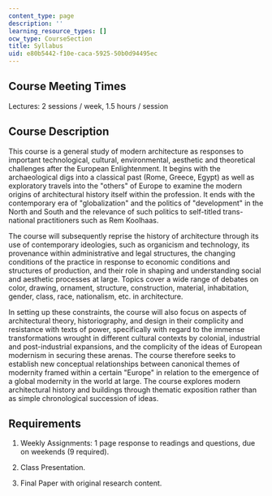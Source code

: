 ```yaml
---
content_type: page
description: ''
learning_resource_types: []
ocw_type: CourseSection
title: Syllabus
uid: e80b5442-f10e-caca-5925-50b0d94495ec
---
```


Course Meeting Times
--------------------

Lectures: 2 sessions / week, 1.5 hours / session

Course Description
------------------

This course is a general study of modern architecture as responses to important technological, cultural, environmental, aesthetic and theoretical challenges after the European Enlightenment. It begins with the archaeological digs into a classical past (Rome, Greece, Egypt) as well as exploratory travels into the "others" of Europe to examine the modern origins of architectural history itself within the profession. It ends with the contemporary era of "globalization" and the politics of "development" in the North and South and the relevance of such politics to self-titled trans-national practitioners such as Rem Koolhaas.

The course will subsequently reprise the history of architecture through its use of contemporary ideologies, such as organicism and technology, its provenance within administrative and legal structures, the changing conditions of the practice in response to economic conditions and structures of production, and their role in shaping and understanding social and aesthetic processes at large. Topics cover a wide range of debates on color, drawing, ornament, structure, construction, material, inhabitation, gender, class, race, nationalism, etc. in architecture.

In setting up these constraints, the course will also focus on aspects of architectural theory, historiography, and design in their complicity and resistance with texts of power, specifically with regard to the immense transformations wrought in different cultural contexts by colonial, industrial and post-industrial expansions, and the complicity of the ideas of European modernism in securing these arenas. The course therefore seeks to establish new conceptual relationships between canonical themes of modernity framed within a certain "Europe" in relation to the emergence of a global modernity in the world at large. The course explores modern architectural history and buildings through thematic exposition rather than as simple chronological succession of ideas.

Requirements
------------

1.  Weekly Assignments: 1 page response to readings and questions, due on weekends (9 required).  
      
    
2.  Class Presentation.  
      
    
3.  Final Paper with original research content.